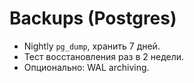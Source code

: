 # Backups (Postgres)

- Nightly `pg_dump`, хранить 7 дней.
- Тест восстановления раз в 2 недели.
- Опционально: WAL archiving.
